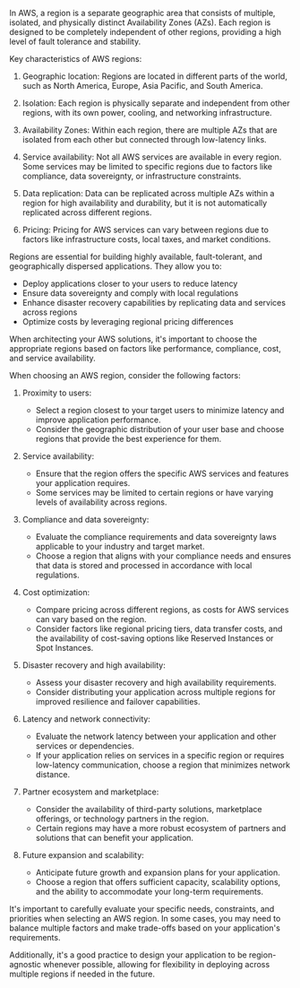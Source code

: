 In AWS, a region is a separate geographic area that consists of multiple, isolated, and physically distinct Availability Zones (AZs). Each region is designed to be completely independent of other regions, providing a high level of fault tolerance and stability.

Key characteristics of AWS regions:

1. Geographic location: Regions are located in different parts of the world, such as North America, Europe, Asia Pacific, and South America.

2. Isolation: Each region is physically separate and independent from other regions, with its own power, cooling, and networking infrastructure.

3. Availability Zones: Within each region, there are multiple AZs that are isolated from each other but connected through low-latency links.

4. Service availability: Not all AWS services are available in every region. Some services may be limited to specific regions due to factors like compliance, data sovereignty, or infrastructure constraints.

5. Data replication: Data can be replicated across multiple AZs within a region for high availability and durability, but it is not automatically replicated across different regions.

6. Pricing: Pricing for AWS services can vary between regions due to factors like infrastructure costs, local taxes, and market conditions.

Regions are essential for building highly available, fault-tolerant, and geographically dispersed applications. They allow you to:

- Deploy applications closer to your users to reduce latency
- Ensure data sovereignty and comply with local regulations
- Enhance disaster recovery capabilities by replicating data and services across regions
- Optimize costs by leveraging regional pricing differences

When architecting your AWS solutions, it's important to choose the appropriate regions based on factors like performance, compliance, cost, and service availability.

When choosing an AWS region, consider the following factors:

1. Proximity to users:
   - Select a region closest to your target users to minimize latency and improve application performance.
   - Consider the geographic distribution of your user base and choose regions that provide the best experience for them.

2. Service availability:
   - Ensure that the region offers the specific AWS services and features your application requires.
   - Some services may be limited to certain regions or have varying levels of availability across regions.

3. Compliance and data sovereignty:
   - Evaluate the compliance requirements and data sovereignty laws applicable to your industry and target market.
   - Choose a region that aligns with your compliance needs and ensures that data is stored and processed in accordance with local regulations.

4. Cost optimization:
   - Compare pricing across different regions, as costs for AWS services can vary based on the region.
   - Consider factors like regional pricing tiers, data transfer costs, and the availability of cost-saving options like Reserved Instances or Spot Instances.

5. Disaster recovery and high availability:
   - Assess your disaster recovery and high availability requirements.
   - Consider distributing your application across multiple regions for improved resilience and failover capabilities.

6. Latency and network connectivity:
   - Evaluate the network latency between your application and other services or dependencies.
   - If your application relies on services in a specific region or requires low-latency communication, choose a region that minimizes network distance.

7. Partner ecosystem and marketplace:
   - Consider the availability of third-party solutions, marketplace offerings, or technology partners in the region.
   - Certain regions may have a more robust ecosystem of partners and solutions that can benefit your application.

8. Future expansion and scalability:
   - Anticipate future growth and expansion plans for your application.
   - Choose a region that offers sufficient capacity, scalability options, and the ability to accommodate your long-term requirements.

It's important to carefully evaluate your specific needs, constraints, and priorities when selecting an AWS region. In some cases, you may need to balance multiple factors and make trade-offs based on your application's requirements.

Additionally, it's a good practice to design your application to be region-agnostic whenever possible, allowing for flexibility in deploying across multiple regions if needed in the future.
